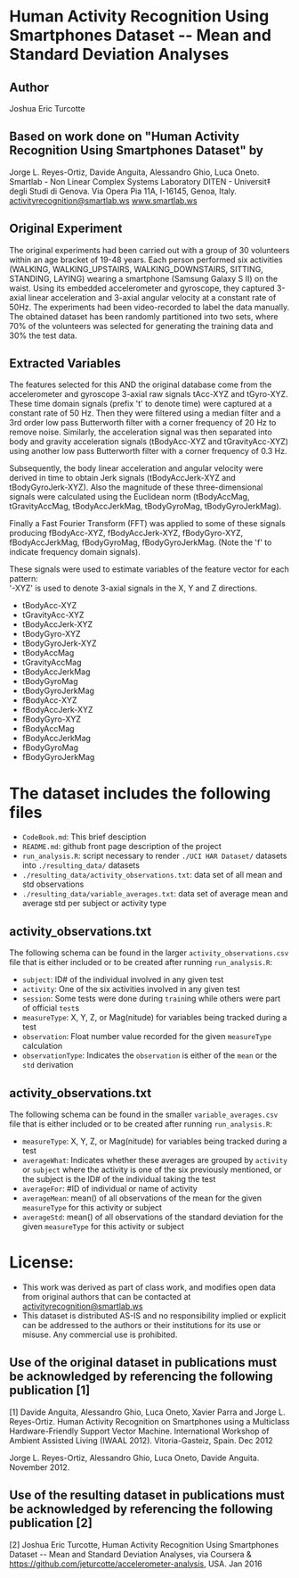 # Human Activity Recognition Using Smartphones Dataset -- Mean and Standard Deviation Analyses

## Author

Joshua Eric Turcotte

## Based on work done on "Human Activity Recognition Using Smartphones Dataset" by

Jorge L. Reyes-Ortiz, Davide Anguita, Alessandro Ghio, Luca Oneto.
Smartlab - Non Linear Complex Systems Laboratory
DITEN - Universit‡ degli Studi di Genova.
Via Opera Pia 11A, I-16145, Genoa, Italy.
activityrecognition@smartlab.ws
www.smartlab.ws

## Original Experiment

The original experiments had been carried out with a group of 30 volunteers within an age bracket of 19-48 years. Each person performed six activities (WALKING, WALKING_UPSTAIRS, WALKING_DOWNSTAIRS, SITTING, STANDING, LAYING) wearing a smartphone (Samsung Galaxy S II) on the waist. Using its embedded accelerometer and gyroscope, they captured 3-axial linear acceleration and 3-axial angular velocity at a constant rate of 50Hz. The experiments had been video-recorded to label the data manually. The obtained dataset has been randomly partitioned into two sets, where 70% of the volunteers was selected for generating the training data and 30% the test data. 

## Extracted Variables

The features selected for this AND the original database come from the accelerometer and gyroscope 3-axial raw signals tAcc-XYZ and tGyro-XYZ. These time domain signals (prefix 't' to denote time) were captured at a constant rate of 50 Hz. Then they were filtered using a median filter and a 3rd order low pass Butterworth filter with a corner frequency of 20 Hz to remove noise. Similarly, the acceleration signal was then separated into body and gravity acceleration signals (tBodyAcc-XYZ and tGravityAcc-XYZ) using another low pass Butterworth filter with a corner frequency of 0.3 Hz. 

Subsequently, the body linear acceleration and angular velocity were derived in time to obtain Jerk signals (tBodyAccJerk-XYZ and tBodyGyroJerk-XYZ). Also the magnitude of these three-dimensional signals were calculated using the Euclidean norm (tBodyAccMag, tGravityAccMag, tBodyAccJerkMag, tBodyGyroMag, tBodyGyroJerkMag). 

Finally a Fast Fourier Transform (FFT) was applied to some of these signals producing fBodyAcc-XYZ, fBodyAccJerk-XYZ, fBodyGyro-XYZ, fBodyAccJerkMag, fBodyGyroMag, fBodyGyroJerkMag. (Note the 'f' to indicate frequency domain signals). 

These signals were used to estimate variables of the feature vector for each pattern:  
'-XYZ' is used to denote 3-axial signals in the X, Y and Z directions.

* tBodyAcc-XYZ
* tGravityAcc-XYZ
* tBodyAccJerk-XYZ
* tBodyGyro-XYZ
* tBodyGyroJerk-XYZ
* tBodyAccMag
* tGravityAccMag
* tBodyAccJerkMag
* tBodyGyroMag
* tBodyGyroJerkMag
* fBodyAcc-XYZ
* fBodyAccJerk-XYZ
* fBodyGyro-XYZ
* fBodyAccMag
* fBodyAccJerkMag
* fBodyGyroMag
* fBodyGyroJerkMag

# The dataset includes the following files

* `CodeBook.md`: This brief desciption
* `README.md`: github front page description of the project
* `run_analysis.R`: script necessary to render `./UCI HAR Dataset/` datasets into `./resulting_data/` datasets
* `./resulting_data/activity_observations.txt`: data set of all mean and std observations
* `./resulting_data/variable_averages.txt`: data set of average mean and average std per subject or activity type

## activity_observations.txt

The following schema can be found in the larger `activity_observations.csv` file that is either included or to be created after running `run_analysis.R`:

* `subject`: ID# of the individual involved in any given test
* `activity`: One of the six activities involved in any given test
* `session`: Some tests were done during `train`ing while others were part of official `test`s
* `measureType`: X, Y, Z, or Mag(nitude) for variables being tracked during a test
* `observation`: Float number value recorded for the given `measureType` calculation
* `observationType`: Indicates the `observation` is either of the `mean` or the `std` derivation

## activity_observations.txt

The following schema can be found in the smaller `variable_averages.csv` file that is either included or to be created after running `run_analysis.R`:

* `measureType`: X, Y, Z, or Mag(nitude) for variables being tracked during a test
* `averageWhat`: Indicates whether these averages are grouped by `activity` or `subject` where the activity is one of the six previously mentioned, or the subject is the ID# of the individual taking the test
* `averageFor`: #ID of individual or name of activity
* `averageMean`: mean() of all observations of the mean for the given `measureType` for this activity or subject
* `averageStd`: mean() of all observations of the standard deviation for the given `measureType` for this activity or subject

# License: 

* This work was derived as part of class work, and modifies open data from original authors that can be contacted at activityrecognition@smartlab.ws
* This dataset is distributed AS-IS and no responsibility implied or explicit can be addressed to the authors or their institutions for its use or misuse. Any commercial use is prohibited.

## Use of the original dataset in publications must be acknowledged by referencing the following publication [1] 

[1] Davide Anguita, Alessandro Ghio, Luca Oneto, Xavier Parra and Jorge L. Reyes-Ortiz. Human Activity Recognition on Smartphones using a Multiclass Hardware-Friendly Support Vector Machine. International Workshop of Ambient Assisted Living (IWAAL 2012). Vitoria-Gasteiz, Spain. Dec 2012

Jorge L. Reyes-Ortiz, Alessandro Ghio, Luca Oneto, Davide Anguita. November 2012.

## Use of the resulting dataset in publications must be acknowledged by referencing the following publication [2]

[2] Joshua Eric Turcotte, Human Activity Recognition Using Smartphones Dataset -- Mean and Standard Deviation Analyses, via Coursera & https://github.com/jeturcotte/accelerometer-analysis, USA. Jan 2016
